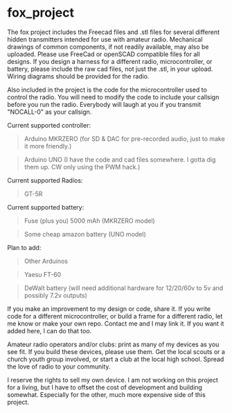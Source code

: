 # fox_project
The fox project includes the Freecad files and .stl files for several different hidden transmitters intended for use with amateur radio. 
Mechanical drawings of common components, if not readily available, may also be uploaded. Please use FreeCad or openSCAD compatible files for all designs.
If you design a harness for a different radio, microcontroller, or battery, please include the raw cad files, not just the .stl, in your upload.
Wiring diagrams should be provided for the radio.

Also included in the project is the code for the microcontroller used to control the radio. You will need to modify the code to include your callsign before you run the radio. Everybody will laugh at you if you transmit "NOCALL-0" as your callsign.


Current supported controller:

>Arduino MKRZERO (for SD & DAC for pre-recorded audio, just to make it more friendly.)

>Arduino UNO (I have the code and cad files somewhere. I gotta dig them up. CW only using the PWM hack.)


Current supported Radios:

>GT-5R

Current supported battery:

>Fuse (plus you) 5000 mAh (MKRZERO model)

>Some cheap amazon battery (UNO model)

Plan to add:

>Other Arduinos

>Yaesu FT-60

>DeWalt battery (will need additional hardware for 12/20/60v to 5v and possibly 7.2v outputs)



If you make an improvement to my design or code, share it. If you write code for a different microcontroller, or build a frame for a different radio, let me know or make your own repo. Contact me and I may link it. If you want it added here, I can do that too.

Amateur radio operators and/or clubs: print as many of my devices as you see fit. If you build these devices, please use them. Get the local scouts or a church youth group involved, or start a club at the local high school. Spread the love of radio to your community.

I reserve the rights to sell my own device. I am not working on this project for a living, but I have to offset the cost of development and building somewhat. Especially for the other, much more expensive side of this project.
